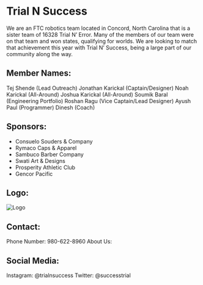 # Trial N Success

We are an FTC robotics team located in Concord, North Carolina that is a sister team of 16328 Trial N’ Error. Many of the members of our team were on that team and won states, qualifying for worlds. We are looking to match that achievement this year with Trial N’ Success, being a large part of our community along the way.

## Member Names:
Tej Shende (Lead Outreach)
Jonathan Karickal (Captain/Designer)
Noah Karickal (All-Around)
Joshua Karickal (All-Around)
Soumik Baral (Engineering Portfolio)
Roshan Ragu (Vice Captain/Lead Designer)
Ayush Paul (Programmer)
Dinesh (Coach)


## Sponsors:
 - Consuelo Souders & Company
 - Rymaco Caps & Apparel
 - Sambuco Barber Company
 - Swati Art & Designs
 - Prosperity Athletic Club
 - Gencor Pacific

## Logo:
  ![Logo](https://i.ibb.co/K9G8Lv0/Trial-N-Success-Logo.png)


## Contact:
Phone Number: 980-622-8960
About Us:

## Social Media: 
Instagram: @trialnsuccess
Twitter: @successtrial

